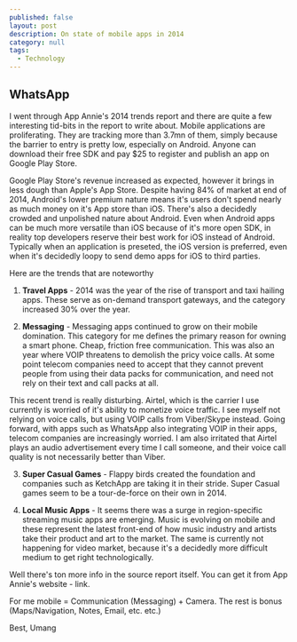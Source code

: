 ```yaml
---
published: false
layout: post
description: On state of mobile apps in 2014
category: null
tags: 
  - Technology
---
```


## WhatsApp

I went through App Annie's 2014 trends report and there are quite a few interesting tid-bits in the report to write about. Mobile applications are proliferating. They are tracking more than 3.7mn of them, simply because the barrier to entry is pretty low, especially on Android. Anyone can download their free SDK and pay $25 to register and publish an app on Google Play Store.

Google Play Store's revenue increased as expected, however it brings in less dough than Apple's App Store. Despite having 84% of market at end of 2014, Android's lower premium nature means it's users don't spend nearly as much money on it's App store than iOS. There's also a decidedly crowded and unpolished nature about Android. Even when Android apps can be much more versatile than iOS because of it's more open SDK, in reality top developers reserve their best work for iOS instead of Android. Typically when an application is preseted, the iOS version is preferred, even when it's decidedly loopy to send demo apps for iOS to third parties.

Here are the trends that are noteworthy
1. **Travel Apps** - 2014 was the year of the rise of transport and taxi hailing apps. These serve as on-demand transport gateways, and the category increased 30% over the year.

2. **Messaging** - Messaging apps continued to grow on their mobile domination. This category for me defines the primary reason for owning a smart phone. Cheap, friction free communication. This was also an year where VOIP threatens to demolish the pricy voice calls. At some point telecom companies need to accept that they cannot prevent people from using their data packs for communication, and need not rely on their text and call packs at all. 

This recent trend is really disturbing. Airtel, which is the carrier I use currently is worried of it's ability to monetize voice traffic. I see myself not relying on voice calls, but using VOIP calls from Viber/Skype instead. Going forward, with apps such as WhatsApp also integrating VOIP in their apps, telecom companies are increasingly worried. I am also irritated that Airtel plays an audio advertisement every time I call someone, and their voice call quality is not necessarily better than Viber.

3. **Super Casual Games** - Flappy birds created the foundation and companies such as KetchApp are taking it in their stride. Super Casual games seem to be a tour-de-force on their own in 2014. 

4. **Local Music Apps** - It seems there was a surge in region-specific streaming music apps are emerging. Music is evolving on mobile and these represent the latest front-end of how music industry and artists take their product and art to the market. The same is currently not happening for video market, because it's a decidedly more difficult medium to get right technologically.

Well there's ton more info in the source report itself. You can get it from App Annie's website - link.

For me mobile = Communication (Messaging) + Camera. The rest is bonus (Maps/Navigation, Notes, Email, etc. etc.)

Best, Umang